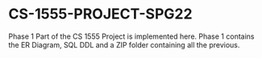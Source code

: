 # CS-1555-PROJECT-SPG22

Phase 1 Part of the CS 1555 Project is implemented here. Phase 1 contains the ER Diagram, SQL DDL and a ZIP folder containing all the previous. 
